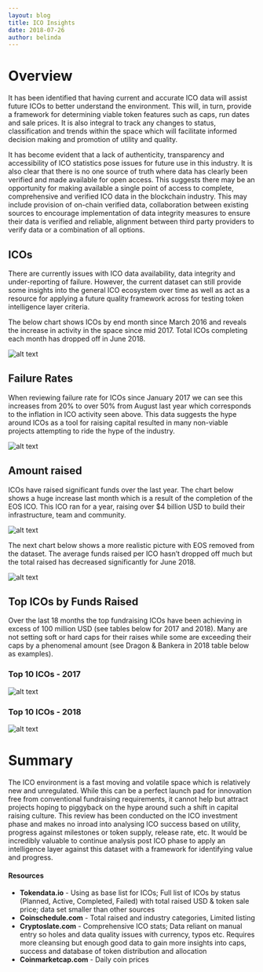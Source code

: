 ```yaml
---
layout: blog
title: ICO Insights
date: 2018-07-26
author: belinda
---
```


# Overview
It has been identified that having current and accurate ICO data will assist future ICOs to better understand the environment.  This will, in turn, provide a framework for determining viable token features such as caps, run dates and sale prices. It is also integral to track any changes to status, classification and trends within the space which will facilitate informed decision making and promotion of utility and quality.

It has become evident that a lack of authenticity, transparency and accessibility of ICO statistics pose issues for future use in this industry.  It is also clear that there is no one source of truth where data has clearly been verified and made available for open access.  This suggests there may be an opportunity for making available a single point of access to complete, comprehensive and verified ICO data in the blockchain industry.  This may include provision of on-chain verified data, collaboration between existing sources to encourage implementation of data integrity measures to ensure their data is verified and reliable,  alignment between third party providers to verify data or a combination of all options.

## ICOs
There are currently issues with ICO data availability, data integrity and under-reporting of failure.  However, the current dataset can still provide some insights into the general ICO ecosystem over time as well as act as a resource for applying a future quality framework across for testing token intelligence layer criteria.

The below chart shows ICOs by end month since March 2016 and reveals the increase in activity in the space since mid 2017.  Total ICOs completing each month has dropped off in June 2018. 

![alt text](https://www.enhancedsociety.com/assets/img/reporting_Total_ICOs_Jun18.PNG "Total ICOs Jun18")

## Failure Rates
When reviewing failure rate for ICOs since January 2017 we can see this increases from 20% to over 50% from August last year which corresponds to the inflation in ICO activity seen above.  This data suggests the hype around ICOs as a tool for raising capital resulted in many non-viable projects attempting to ride the hype of the industry. 

![alt text](https://www.enhancedsociety.com/assets/img/reporting_ICO_FailureRate_Jun18.PNG "ICO Failure Rates Jun18")

## Amount raised
ICOs have raised significant funds over the last year. The chart below shows a huge increase last month which is a result of the completion of the EOS ICO. This ICO ran for a year, raising over $4 billion USD to build their infrastructure, team and community. 

![alt text](https://www.enhancedsociety.com/assets/img/reporting_ICOs_FundsRaised_Jun18.PNG "ICO Funds Raised Jun18")

The next chart below shows a more realistic picture with EOS removed from the dataset. The average funds raised per ICO hasn’t dropped off much but the total raised has decreased significantly for June 2018. 

![alt text](https://www.enhancedsociety.com/assets/img/reporting_ICOs_Avg_FundsRaised_Jun18.PNG "ICO Avg Funds Raised Jun18")

## Top ICOs by Funds Raised
Over the last 18 months the top fundraising ICOs have been achieving in excess of 100 million USD (see tables below for 2017 and 2018).  Many are not setting soft or hard caps for their raises while some are exceeding their caps by a phenomenal amount (see Dragon & Bankera in 2018 table below as examples).

### Top 10 ICOs - 2017
![alt text](https://www.enhancedsociety.com/assets/img/reporting_topICOs_2017.PNG "Top ICOs 2017")

### Top 10 ICOs - 2018
![alt text](https://www.enhancedsociety.com/assets/img/reporting_topICOs_2018.PNG "Top ICOs 2018")

# Summary
The ICO environment is a fast moving and volatile space which is relatively new and unregulated.  While this can be a perfect launch pad for innovation free from conventional fundraising requirements, it cannot help but attract projects hoping to piggyback on the hype around such a shift in capital raising culture. 
This review has been conducted on the ICO investment phase and makes no inroad into analysing ICO success based on utility, progress against milestones or token supply, release rate, etc.  It would be incredibly valuable to continue analysis post ICO phase to apply an intelligence layer against this dataset with a framework for identifying value and progress.

#### Resources
* **Tokendata.io** - Using as base list for ICOs; Full list of ICOs by status (Planned, Active, Completed, Failed) with total raised USD & token sale price; data set smaller than other sources
* **Coinschedule.com** - Total raised and industry categories, Limited listing
* **Cryptoslate.com** - Comprehensive ICO stats; Data reliant on manual entry so holes and data quality issues with currency, typos etc. Requires more cleansing but enough good data to gain more insights into caps, success and database of token distribution and allocation 
* **Coinmarketcap.com** - Daily coin prices
